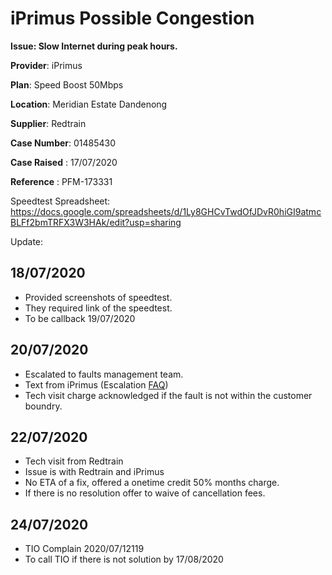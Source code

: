 # iPrimus Possible Congestion

**Issue: Slow Internet during peak hours.**


**Provider**: iPrimus

**Plan**: Speed Boost 50Mbps

**Location**: Meridian Estate Dandenong

**Supplier**: Redtrain

**Case Number**: 01485430


**Case Raised** : 17/07/2020

**Reference** : PFM-173331

Speedtest Spreadsheet: https://docs.google.com/spreadsheets/d/1Ly8GHCvTwdOfJDvR0hiGI9atmcBLFf2bmTRFX3W3HAk/edit?usp=sharing

Update:

## 18/07/2020 
* Provided screenshots of speedtest.
* They required link of the speedtest.
* To be callback 19/07/2020

## 20/07/2020
* Escalated to faults management team. 
* Text from iPrimus (Escalation [FAQ](https://www.iprimus.com.au/new-escalation-sms-faqs/))
* Tech visit charge acknowledged if the fault is not within the customer boundry.

## 22/07/2020
* Tech visit from Redtrain
* Issue is with Redtrain and iPrimus
* No ETA of a fix, offered a onetime credit 50% months charge.
* If there is no resolution offer to waive of cancellation fees.

## 24/07/2020
* TIO Complain 2020/07/12119
* To call TIO if there is not solution  by 17/08/2020
